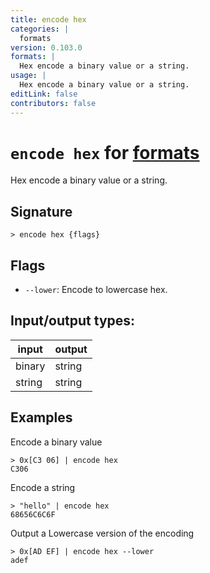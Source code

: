 ```yaml
---
title: encode hex
categories: |
  formats
version: 0.103.0
formats: |
  Hex encode a binary value or a string.
usage: |
  Hex encode a binary value or a string.
editLink: false
contributors: false
---
```

<!-- This file is automatically generated. Please edit the command in https://github.com/nushell/nushell instead. -->

# `encode hex` for [formats](/commands/categories/formats.md)

<div class='command-title'>Hex encode a binary value or a string.</div>

## Signature

```> encode hex {flags} ```

## Flags

 -  `--lower`: Encode to lowercase hex.


## Input/output types:

| input  | output |
| ------ | ------ |
| binary | string |
| string | string |
## Examples

Encode a binary value
```nu
> 0x[C3 06] | encode hex
C306
```

Encode a string
```nu
> "hello" | encode hex
68656C6C6F
```

Output a Lowercase version of the encoding
```nu
> 0x[AD EF] | encode hex --lower
adef
```
